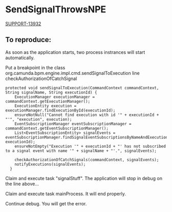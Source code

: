 # SendSignalThrowsNPE

[SUPPORT-13932]

## To reproduce:

As soon as the application starts, two process instrances will start automatically.

Put a breakpoint in the class org.camunda.bpm.engine.impl.cmd.sendSignalToExecution line checkAuthorizationOfCatchSignal

``` 
protected void sendSignalToExecution(CommandContext commandContext, String signalName, String executionId) {
    ExecutionManager executionManager = commandContext.getExecutionManager();
    ExecutionEntity execution = executionManager.findExecutionById(executionId);
    ensureNotNull("Cannot find execution with id '" + executionId + "'", "execution", execution);
    EventSubscriptionManager eventSubscriptionManager = commandContext.getEventSubscriptionManager();
    List<EventSubscriptionEntity> signalEvents = eventSubscriptionManager.findSignalEventSubscriptionsByNameAndExecution(signalName, executionId);
    ensureNotEmpty("Execution '" + executionId + "' has not subscribed to a signal event with name '" + signalName + "'.", signalEvents);

    checkAuthorizationOfCatchSignals(commandContext, signalEvents);
    notifyExecutions(signalEvents);
  }
```

Claim and execute task "signalStuff". The application will stop in debug on the line above...

Claim and execute task mainProcess. It will end properly.

Continue debug. You will get the error.


[SUPPORT-13932]: <https://jira.camunda.com/browse/SUPPORT-13932>

